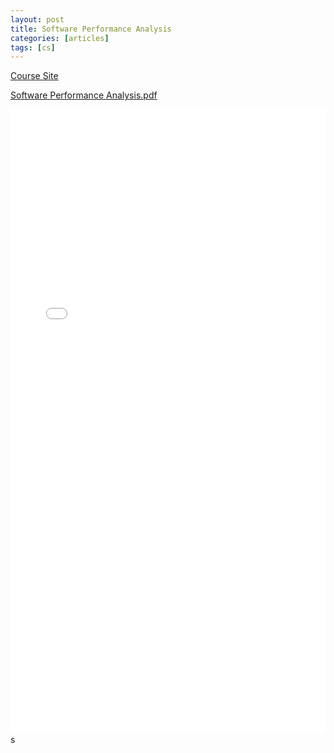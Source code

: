 ```yaml
---
layout: post
title: Software Performance Analysis
categories: [articles]
tags: [cs]
---
```


[Course Site](http://research.cs.queensu.ca/home/elgazzar/soft437/)

[Software Performance Analysis.pdf](http://research.cs.queensu.ca/home/elgazzar/soft437/lecture-notes/Chapter8.pdf)

<!--more-->

<embed src="/public/docs/Software Performance Analysis.pdf" width="100%" height="1000" type="application/pdf">s